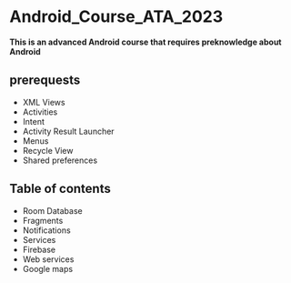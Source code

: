 # Android_Course_ATA_2023 #
**This is an advanced Android course that requires preknowledge about Android**

## prerequests ##

- XML Views
- Activities
- Intent
- Activity Result Launcher
- Menus
- Recycle View
- Shared preferences

## Table of contents ##
- Room Database
- Fragments
- Notifications
- Services
- Firebase
- Web services
- Google maps

